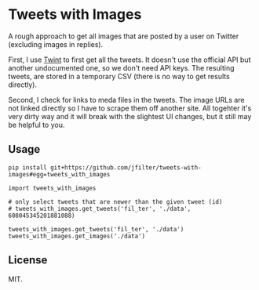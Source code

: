 # Tweets with Images

A rough approach to get all images that are posted by a user on Twitter (excluding images in replies).

First, I use [Twint](https://github.com/haccer/twint) to first get all the tweets. It doesn't use the official API but another undocumented one, so we don't need API keys. The resulting tweets, are stored in a temporary CSV (there is no way to get results directly).

Second, I check for links to meda files in the tweets. The image URLs are not linked directly so I have to scrape them off another site. All togehter it's very dirty way and it will break with the slightest UI changes, but it still may be helpful to you.

## Usage

`pip install git+https://github.com/jfilter/tweets-with-images#egg=tweets_with_images`

```
import tweets_with_images

# only select tweets that are newer than the given tweet (id)
# tweets_with_images.get_tweets('fil_ter', './data', 608045345201881088)

tweets_with_images.get_tweets('fil_ter', './data')
tweets_with_images.get_images('./data')
```

## License

MIT.
